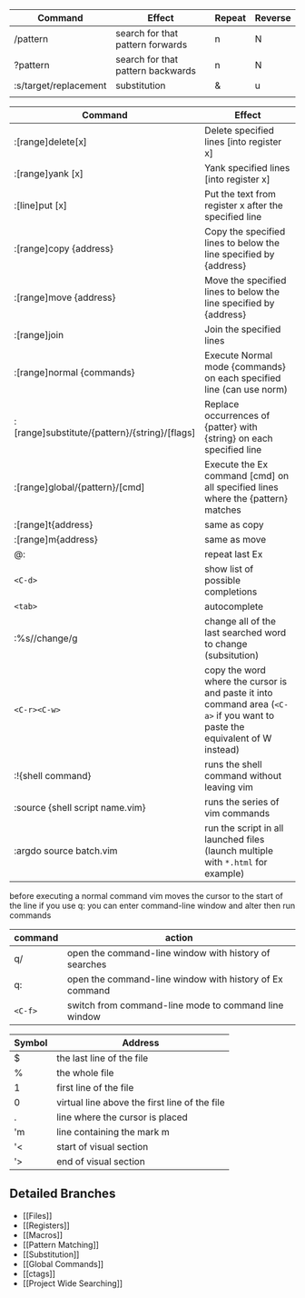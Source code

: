 
| Command               | Effect                            | Repeat | Reverse |
| --------------------- | --------------------------------- | ------ | ------- |
| /pattern              | search for that pattern forwards  | n      | N       |
| ?pattern              | search for that pattern backwards | n      | N       |
| :s/target/replacement | substitution                      | &      | u       |
|                       |                                   |        |         |


| Command                                       | Effect                                                                                                                      |
| --------------------------------------------- | --------------------------------------------------------------------------------------------------------------------------- |
| :[range]delete[x]                             | Delete specified lines [into register x]                                                                                    |
| :[range]yank [x]                              | Yank specified lines [into register x]                                                                                      |
| :[line]put [x]                                | Put the text from register x after the specified line                                                                       |
| :[range]copy {address}                        | Copy the specified lines to below the line specified by {address}                                                           |
| :[range]move {address}                        | Move the specified lines to below the line specified by {address}                                                           |
| :[range]join                                  | Join the specified lines                                                                                                    |
| :[range]normal {commands}                     | Execute Normal mode {commands} on each specified line (can use norm)                                                        |
| :[range]substitute/{pattern}/{string}/[flags] | Replace occurrences of {patter} with {string} on each specified line                                                        |
| :[range]global/{pattern}/[cmd]                | Execute the Ex command [cmd] on all specified lines where the {pattern} matches                                             |
| :[range]t{address}                            | same as copy                                                                                                                |
| :[range]m{address}                            | same as move                                                                                                                |
| @:                                            | repeat last Ex                                                                                                              |
| `<C-d>`                                       | show list of possible completions                                                                                           |
| `<tab>`                                       | autocomplete                                                                                                                |
| :%s//change/g                                 | change all of the last searched word to change (subsitution)                                                                |
| `<C-r><C-w>`                                  | copy the word where the cursor is and paste it into command area (`<C-a>` if you want to paste the equivalent of W instead) |
| :!{shell command}                             | runs the shell command without leaving vim                                                                                  |
| :source {shell script name.vim}               | runs the series of vim commands                                                                                             |
| :argdo source batch.vim                       | run the script in all launched files (launch multiple with `*.html` for example)                                            |
before executing a normal command vim moves the cursor to the start of the line
if you use q: you can enter command-line window and alter then run commands

| command | action                                                  |
| ------- | ------------------------------------------------------- |
| q/      | open the command-line window with history of searches   |
| q:      | open the command-line window with history of Ex command |
| `<C-f>` | switch from command-line mode to command line window    |

| Symbol | Address                                       |
| ------ | --------------------------------------------- |
| $      | the last line of the file                     |
| %      | the whole file                                |
| 1      | first line of the file                        |
| 0      | virtual line above the first line of the file |
| .      | line where the cursor is placed               |
| 'm     | line containing the mark m                    |
| '<     | start of visual section                       |
| '>     | end of visual section                         |

## Detailed Branches
- [[Files]]
- [[Registers]]
- [[Macros]]
- [[Pattern Matching]]
- [[Substitution]]
- [[Global Commands]]
- [[ctags]]
- [[Project Wide Searching]]
